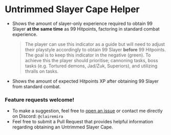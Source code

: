 # Untrimmed Slayer Cape Helper

- Shows the amount of slayer-only experience required to obtain 99 Slayer **at the same time** as 99 Hitpoints, factoring in standard combat experience.
  > The player can use this indicator as a guide but will need to adjust their playstyle accordingly to obtain 99 Slayer **before** 99 Hitpoints. The goal is to keep this indicator in the negative (green). To achieve this the player should prioritise; cannoning tasks, boss tasks (e.g. Tortured demons, Jad/Zuk, Superiors), and utilizing thralls on tasks.
- Shows the amount of expected Hitpoints XP after obtaining 99 Slayer from standard combat.

### Feature requests welcome!

- To make a suggestion, feel free to [open an issue](https://github.com/clairemira/untrimmed-slayer-cape-helper/issues/new) or contact me directly on Discord: `@clairemira`
- Feel free to submit a Pull Request that provides helpful information regarding obtaining an Untrimmed Slayer Cape.
